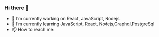 ### Hi there 👋

- 🔭 I’m currently working on  React, JavaScript, Nodejs
- 🌱 I’m currently learning JavaScript, React, Nodejs,Graphql,PostgreSql
- 📫 How to reach me: 


